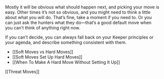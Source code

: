 
Mostly it will be obvious what should happen next, and picking your move is easy. Other times it’s not so obvious, and you might need to think a little about what you will do. That’s fine, take a moment if you need to. Or you can just ask the hunters what they do—that’s a good default move when you can’t think of anything right now.

If you can’t decide, you can always fall back on your Keeper principles or your agenda, and describe something consistent with them.

- [[Soft Moves vs Hard Moves]]
- [[Soft Moves Set Up Hard Moves]]
- [[When To Make A Hard Move Without Setting It Up]]

[[Threat Moves]]
